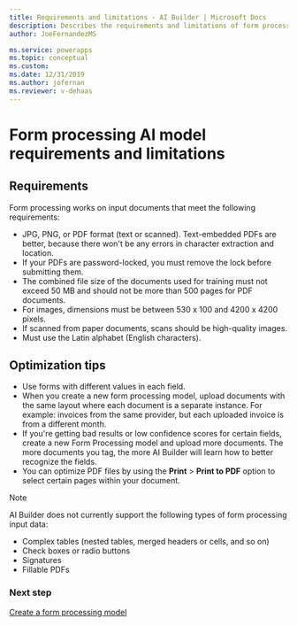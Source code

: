 ```yaml
---
title: Requirements and limitations - AI Builder | Microsoft Docs
description: Describes the requirements and limitations of form processing models in AI Builder.
author: JoeFernandezMS

ms.service: powerapps
ms.topic: conceptual
ms.custom: 
ms.date: 12/31/2019
ms.author: jofernan
ms.reviewer: v-dehaas
---
```


# Form processing AI model requirements and limitations

## Requirements

Form processing works on input documents that meet the following requirements:

- JPG, PNG, or PDF format (text or scanned). Text-embedded PDFs are better, because there won't be any errors in character extraction and location.
- If your PDFs are password-locked, you must remove the lock before submitting them.
- The combined file size of the documents used for training must not exceed 50 MB and should not be more than 500 pages for PDF documents.
- For images, dimensions must be between 530 x 100 and 4200 x 4200 pixels.
- If scanned from paper documents, scans should be high-quality images.
- Must use the Latin alphabet (English characters).


## Optimization tips

- Use forms with different values in each field.
- When you create a new form processing model, upload documents with the same layout where each document is a separate instance. For example: invoices from the same provider, but each uploaded invoice is from a different month.
- If you're getting bad results or low confidence scores for certain fields, create a new Form Processing model and upload more documents. The more documents you tag, the more AI Builder will learn how to better recognize the fields. 
- You can optimize PDF files by using the **Print** > **Print to PDF** option to select certain pages within your document.

 > [!NOTE]
 > AI Builder does not currently support the following types of form processing input data:
 >
 > - Complex tables (nested tables, merged headers or cells, and so on)
 > - Check boxes or radio buttons
 > - Signatures
 > - Fillable PDFs 

### Next step

[Create a form processing model](create-form-processing-model.md)
